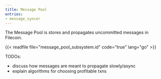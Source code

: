 ```yaml
---
title: Message Pool
entries:
- message_syncer
---
```


The Message Pool is stores and propagates uncommitted messages in Filecoin.

{{< readfile file="message_pool_subsystem.id" code="true" lang="go" >}}


TODOs:

- discuss how messages are meant to propagate slowly/async
- explain algorithms for choosing profitable txns
